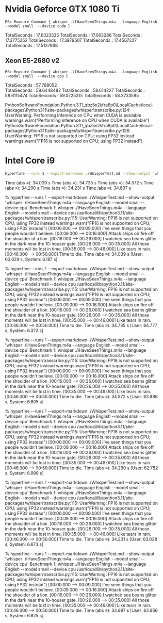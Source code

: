 # Nvidia Geforce GTX 1080 Ti
```PS
PS> Measure-Command { whisper .\IHaveSeenThings.m4a --language English --model small  --device cuda }
```

TotalSeconds      : 17.6023325
TotalSeconds      : 17.063286
TotalSeconds      : 17.3775252
TotalSeconds      : 17.3979507
TotalSeconds      : 17.4567227
TotalSeconds      : 17.5137898

## Xeon E5-2680 v2
```PS
PS> Measure-Command { whisper .\IHaveSeenThings.m4a --language English --model small  --device cpu }
```

TotalSeconds      : 57.788052   
TotalSeconds      : 58.6448482
TotalSeconds      : 58.614227
TotalSeconds      : 58.6115474
TotalSeconds      : 59.0725315
TotalSeconds      : 58.3733585


PythonSoftwareFoundation.Python.3.11_qbz5n2kfra8p0\LocalCache\local-packages\Python311\site-packages\whisper\transcribe.py:124: UserWarning: Performing inference on CPU when CUDA is available
  warnings.warn("Performing inference on CPU when CUDA is available")
PythonSoftwareFoundation.Python.3.11_qbz5n2kfra8p0\LocalCache\local-packages\Python311\site-packages\whisper\transcribe.py:126: UserWarning: FP16 is not supported on CPU; using FP32 instead
  warnings.warn("FP16 is not supported on CPU; using FP32 instead")


# Intel Core i9
```sh
hyperfine --runs 1 --export-markdown ./WhisperTest.md --show-output 'whisper ./IHaveSeenThings.m4a --language English --model small  --device cpu'
```
Time (abs ≡):        34.039 s
Time (abs ≡):        34.735 s
Time (abs ≡):        34.572 s
Time (abs ≡):        34.290 s
Time (abs ≡):        34.231 s
Time (abs ≡):        34.697 s


% hyperfine --runs 1 --export-markdown ./WhisperTest.md --show-output 'whisper ./IHaveSeenThings.m4a --language English --model small  --device cpu'
Benchmark 1: whisper ./IHaveSeenThings.m4a --language English --model small  --device cpu
/usr/local/lib/python3.11/site-packages/whisper/transcribe.py:115: UserWarning: FP16 is not supported on CPU; using FP32 instead
  warnings.warn("FP16 is not supported on CPU; using FP32 instead")
[00:00.000 --> 00:09.000]  I've seen things that you people wouldn't believe.
[00:09.000 --> 00:16.000]  Attack ships on fire off the shoulder of a lion.
[00:16.000 --> 00:26.000]  I watched sea beans glitter in the dark near the 10-houser gate.
[00:26.000 --> 00:35.000]  All those moments will be lost in time.
[00:35.000 --> 00:46.000]  Like tears in rain.
[00:46.000 --> 00:50.000]  Time to die.
  Time (abs ≡):        34.039 s               [User: 63.629 s, System: 6.187 s]
 
% hyperfine --runs 1 --export-markdown ./WhisperTest.md --show-output 'whisper ./IHaveSeenThings.m4a --language English --model small  --device cpu'
Benchmark 1: whisper ./IHaveSeenThings.m4a --language English --model small  --device cpu
/usr/local/lib/python3.11/site-packages/whisper/transcribe.py:115: UserWarning: FP16 is not supported on CPU; using FP32 instead
  warnings.warn("FP16 is not supported on CPU; using FP32 instead")
[00:00.000 --> 00:09.000]  I've seen things that you people wouldn't believe.
[00:09.000 --> 00:16.000]  Attack ships on fire off the shoulder of a lion.
[00:16.000 --> 00:26.000]  I watched sea beans glitter in the dark near the 10-houser gate.
[00:26.000 --> 00:35.000]  All those moments will be lost in time.
[00:35.000 --> 00:46.000]  Like tears in rain.
[00:46.000 --> 00:50.000]  Time to die.
  Time (abs ≡):        34.735 s               [User: 64.777 s, System: 6.372 s]
 
% hyperfine --runs 1 --export-markdown ./WhisperTest.md --show-output 'whisper ./IHaveSeenThings.m4a --language English --model small  --device cpu'
Benchmark 1: whisper ./IHaveSeenThings.m4a --language English --model small  --device cpu
/usr/local/lib/python3.11/site-packages/whisper/transcribe.py:115: UserWarning: FP16 is not supported on CPU; using FP32 instead
  warnings.warn("FP16 is not supported on CPU; using FP32 instead")
[00:00.000 --> 00:09.000]  I've seen things that you people wouldn't believe.
[00:09.000 --> 00:16.000]  Attack ships on fire off the shoulder of a lion.
[00:16.000 --> 00:26.000]  I watched sea beans glitter in the dark near the 10-houser gate.
[00:26.000 --> 00:35.000]  All those moments will be lost in time.
[00:35.000 --> 00:46.000]  Like tears in rain.
[00:46.000 --> 00:50.000]  Time to die.
  Time (abs ≡):        34.572 s               [User: 63.886 s, System: 6.605 s]
 
% hyperfine --runs 1 --export-markdown ./WhisperTest.md --show-output 'whisper ./IHaveSeenThings.m4a --language English --model small  --device cpu'
Benchmark 1: whisper ./IHaveSeenThings.m4a --language English --model small  --device cpu
/usr/local/lib/python3.11/site-packages/whisper/transcribe.py:115: UserWarning: FP16 is not supported on CPU; using FP32 instead
  warnings.warn("FP16 is not supported on CPU; using FP32 instead")
[00:00.000 --> 00:09.000]  I've seen things that you people wouldn't believe.
[00:09.000 --> 00:16.000]  Attack ships on fire off the shoulder of a lion.
[00:16.000 --> 00:26.000]  I watched sea beans glitter in the dark near the 10-houser gate.
[00:26.000 --> 00:35.000]  All those moments will be lost in time.
[00:35.000 --> 00:46.000]  Like tears in rain.
[00:46.000 --> 00:50.000]  Time to die.
  Time (abs ≡):        34.290 s               [User: 62.782 s, System: 6.998 s]
 
% hyperfine --runs 1 --export-markdown ./WhisperTest.md --show-output 'whisper ./IHaveSeenThings.m4a --language English --model small  --device cpu'
Benchmark 1: whisper ./IHaveSeenThings.m4a --language English --model small  --device cpu
/usr/local/lib/python3.11/site-packages/whisper/transcribe.py:115: UserWarning: FP16 is not supported on CPU; using FP32 instead
  warnings.warn("FP16 is not supported on CPU; using FP32 instead")
[00:00.000 --> 00:09.000]  I've seen things that you people wouldn't believe.
[00:09.000 --> 00:16.000]  Attack ships on fire off the shoulder of a lion.
[00:16.000 --> 00:26.000]  I watched sea beans glitter in the dark near the 10-houser gate.
[00:26.000 --> 00:35.000]  All those moments will be lost in time.
[00:35.000 --> 00:46.000]  Like tears in rain.
[00:46.000 --> 00:50.000]  Time to die.
  Time (abs ≡):        34.231 s               [User: 63.028 s, System: 6.673 s]
 
% hyperfine --runs 1 --export-markdown ./WhisperTest.md --show-output 'whisper ./IHaveSeenThings.m4a --language English --model small  --device cpu'
Benchmark 1: whisper ./IHaveSeenThings.m4a --language English --model small  --device cpu
/usr/local/lib/python3.11/site-packages/whisper/transcribe.py:115: UserWarning: FP16 is not supported on CPU; using FP32 instead
  warnings.warn("FP16 is not supported on CPU; using FP32 instead")
[00:00.000 --> 00:09.000]  I've seen things that you people wouldn't believe.
[00:09.000 --> 00:16.000]  Attack ships on fire off the shoulder of a lion.
[00:16.000 --> 00:26.000]  I watched sea beans glitter in the dark near the 10-houser gate.
[00:26.000 --> 00:35.000]  All those moments will be lost in time.
[00:35.000 --> 00:46.000]  Like tears in rain.
[00:46.000 --> 00:50.000]  Time to die.
  Time (abs ≡):        34.697 s               [User: 63.956 s, System: 6.825 s]


